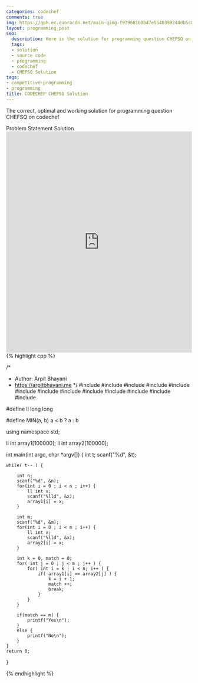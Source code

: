 ```yaml
---
categories: codechef
comments: true
img: https://qph.ec.quoracdn.net/main-qimg-f939681b0b47e5540398244db5c8966f?convert_to_webp=true
layout: programming_post
seo:
  description: Here is the solution for programming question CHEFSQ on codechef
  tags:
  - solution
  - source code
  - programming
  - codechef
  - CHEFSQ Solution
tags:
- competitive-programming
- programming
title: CODECHEF CHEFSQ Solution
---
```

The correct, optimal and working solution for programming question CHEFSQ on codechef

<div class="ui secondary pointing large menu">
  <a class="grey item" data-tab="problem-statement">
    Problem Statement
  </a>
  <a class="active item grey" data-tab="solution">
    Solution
  </a>
</div>
<div class="ui bottom attached tab" data-tab="problem-statement">
    <iframe src="https://www.codechef.com/problems/CHEFSQ" width="100%" height="600px" style="overflow: scroll; border: none;"></iframe>
</div>
<div class="ui bottom attached active tab" data-tab="solution">
{% highlight cpp %}

/*
 *  Author: Arpit Bhayani
 *  https://arpitbhayani.me
 */
#include <cmath>
#include <cstdio>
#include <cstdlib>
#include <climits>
#include <deque>
#include <iostream>
#include <list>
#include <limits>
#include <map>
#include <queue>
#include <set>
#include <stack>
#include <vector>

#define ll long long

#define MIN(a, b) a < b ? a : b

using namespace std;

ll int array1[100000];
ll int array2[100000];

int main(int argc, char *argv[]) {
    int t;
    scanf("%d", &t);

    while( t-- ) {

        int n;
        scanf("%d", &n);
        for(int i = 0 ; i < n ; i++) {
            ll int x;
            scanf("%lld", &x);
            array1[i] = x;
        }

        int m;
        scanf("%d", &m);
        for(int i = 0 ; i < m ; i++) {
            ll int x;
            scanf("%lld", &x);
            array2[i] = x;
        }

        int k = 0, match = 0;
        for( int j = 0 ; j < m ; j++ ) {
            for( int i = k ; i < n; i++ ) {
                if( array1[i] == array2[j] ) {
                    k = i + 1;
                    match ++;
                    break;
                }
            }
        }

        if(match == m) {
            printf("Yes\n");
        }
        else {
            printf("No\n");
        }
    }
    return 0;
}


{% endhighlight %}
</div>

